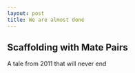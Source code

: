 ```yaml
---
layout: post
title: We are almost done
---
```


## Scaffolding with Mate Pairs

A tale from 2011 that will never end
